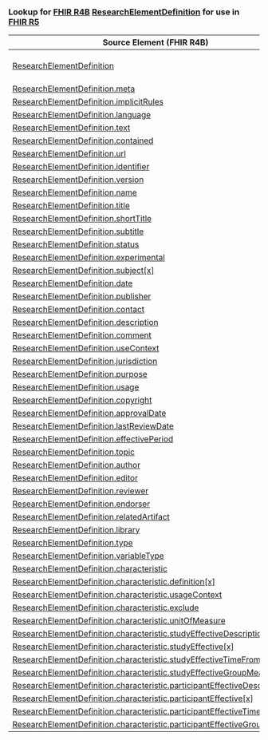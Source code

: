 ### Lookup for [FHIR R4B](https://hl7.org/fhir/R4B/) [ResearchElementDefinition](https://hl7.org/fhir/R4B/ResearchElementDefinition.html) for use in [FHIR R5](https://hl7.org/fhir/R5/)

| Source Element (FHIR R4B) | Usage | Target |
| -------------- | ----- | ------ |
| [ResearchElementDefinition](https://hl7.org/fhir/R4B/ResearchElementDefinition.html#resource) | `UseExtension` | [http://hl7.org/fhir/4.3/StructureDefinition/extension-ResearchElementDefinition](StructureDefinition-ext-R4B-ResearchElementDefinition.html) |
| [ResearchElementDefinition.meta](https://hl7.org/fhir/R4B/ResearchElementDefinition.html#resource) | `UseBasicElement` | [Resource.meta](https://hl7.org/fhir/R5/Resource.html#resource) |
| [ResearchElementDefinition.implicitRules](https://hl7.org/fhir/R4B/ResearchElementDefinition.html#resource) | `UseBasicElement` | [Resource.implicitRules](https://hl7.org/fhir/R5/Resource.html#resource) |
| [ResearchElementDefinition.language](https://hl7.org/fhir/R4B/ResearchElementDefinition.html#resource) | `UseBasicElement` | [Resource.language](https://hl7.org/fhir/R5/Resource.html#resource) |
| [ResearchElementDefinition.text](https://hl7.org/fhir/R4B/ResearchElementDefinition.html#resource) | `UseBasicElement` | [DomainResource.text](https://hl7.org/fhir/R5/DomainResource.html#resource) |
| [ResearchElementDefinition.contained](https://hl7.org/fhir/R4B/ResearchElementDefinition.html#resource) | `UseBasicElement` | [DomainResource.contained](https://hl7.org/fhir/R5/DomainResource.html#resource) |
| [ResearchElementDefinition.url](https://hl7.org/fhir/R4B/ResearchElementDefinition.html#resource) | `UseExtensionFromAncestor` | - |
| [ResearchElementDefinition.identifier](https://hl7.org/fhir/R4B/ResearchElementDefinition.html#resource) | `UseBasicElement` | [Basic.identifier](https://hl7.org/fhir/R5/Basic.html#resource) |
| [ResearchElementDefinition.version](https://hl7.org/fhir/R4B/ResearchElementDefinition.html#resource) | `UseExtensionFromAncestor` | - |
| [ResearchElementDefinition.name](https://hl7.org/fhir/R4B/ResearchElementDefinition.html#resource) | `UseExtensionFromAncestor` | - |
| [ResearchElementDefinition.title](https://hl7.org/fhir/R4B/ResearchElementDefinition.html#resource) | `UseExtensionFromAncestor` | - |
| [ResearchElementDefinition.shortTitle](https://hl7.org/fhir/R4B/ResearchElementDefinition.html#resource) | `UseExtensionFromAncestor` | - |
| [ResearchElementDefinition.subtitle](https://hl7.org/fhir/R4B/ResearchElementDefinition.html#resource) | `UseExtensionFromAncestor` | - |
| [ResearchElementDefinition.status](https://hl7.org/fhir/R4B/ResearchElementDefinition.html#resource) | `UseExtensionFromAncestor` | - |
| [ResearchElementDefinition.experimental](https://hl7.org/fhir/R4B/ResearchElementDefinition.html#resource) | `UseExtensionFromAncestor` | - |
| [ResearchElementDefinition.subject[x]](https://hl7.org/fhir/R4B/ResearchElementDefinition.html#resource) | `UseExtensionFromAncestor` | - |
| [ResearchElementDefinition.date](https://hl7.org/fhir/R4B/ResearchElementDefinition.html#resource) | `UseExtensionFromAncestor` | - |
| [ResearchElementDefinition.publisher](https://hl7.org/fhir/R4B/ResearchElementDefinition.html#resource) | `UseExtensionFromAncestor` | - |
| [ResearchElementDefinition.contact](https://hl7.org/fhir/R4B/ResearchElementDefinition.html#resource) | `UseExtensionFromAncestor` | - |
| [ResearchElementDefinition.description](https://hl7.org/fhir/R4B/ResearchElementDefinition.html#resource) | `UseExtensionFromAncestor` | - |
| [ResearchElementDefinition.comment](https://hl7.org/fhir/R4B/ResearchElementDefinition.html#resource) | `UseExtensionFromAncestor` | - |
| [ResearchElementDefinition.useContext](https://hl7.org/fhir/R4B/ResearchElementDefinition.html#resource) | `UseExtensionFromAncestor` | - |
| [ResearchElementDefinition.jurisdiction](https://hl7.org/fhir/R4B/ResearchElementDefinition.html#resource) | `UseExtensionFromAncestor` | - |
| [ResearchElementDefinition.purpose](https://hl7.org/fhir/R4B/ResearchElementDefinition.html#resource) | `UseExtensionFromAncestor` | - |
| [ResearchElementDefinition.usage](https://hl7.org/fhir/R4B/ResearchElementDefinition.html#resource) | `UseExtensionFromAncestor` | - |
| [ResearchElementDefinition.copyright](https://hl7.org/fhir/R4B/ResearchElementDefinition.html#resource) | `UseExtensionFromAncestor` | - |
| [ResearchElementDefinition.approvalDate](https://hl7.org/fhir/R4B/ResearchElementDefinition.html#resource) | `UseExtensionFromAncestor` | - |
| [ResearchElementDefinition.lastReviewDate](https://hl7.org/fhir/R4B/ResearchElementDefinition.html#resource) | `UseExtensionFromAncestor` | - |
| [ResearchElementDefinition.effectivePeriod](https://hl7.org/fhir/R4B/ResearchElementDefinition.html#resource) | `UseExtensionFromAncestor` | - |
| [ResearchElementDefinition.topic](https://hl7.org/fhir/R4B/ResearchElementDefinition.html#resource) | `UseExtensionFromAncestor` | - |
| [ResearchElementDefinition.author](https://hl7.org/fhir/R4B/ResearchElementDefinition.html#resource) | `UseBasicElement` | [Basic.author](https://hl7.org/fhir/R5/Basic.html#resource) |
| [ResearchElementDefinition.editor](https://hl7.org/fhir/R4B/ResearchElementDefinition.html#resource) | `UseExtensionFromAncestor` | - |
| [ResearchElementDefinition.reviewer](https://hl7.org/fhir/R4B/ResearchElementDefinition.html#resource) | `UseExtensionFromAncestor` | - |
| [ResearchElementDefinition.endorser](https://hl7.org/fhir/R4B/ResearchElementDefinition.html#resource) | `UseExtensionFromAncestor` | - |
| [ResearchElementDefinition.relatedArtifact](https://hl7.org/fhir/R4B/ResearchElementDefinition.html#resource) | `UseExtensionFromAncestor` | - |
| [ResearchElementDefinition.library](https://hl7.org/fhir/R4B/ResearchElementDefinition.html#resource) | `UseExtensionFromAncestor` | - |
| [ResearchElementDefinition.type](https://hl7.org/fhir/R4B/ResearchElementDefinition.html#resource) | `UseExtensionFromAncestor` | - |
| [ResearchElementDefinition.variableType](https://hl7.org/fhir/R4B/ResearchElementDefinition.html#resource) | `UseExtensionFromAncestor` | - |
| [ResearchElementDefinition.characteristic](https://hl7.org/fhir/R4B/ResearchElementDefinition.html#resource) | `UseExtensionFromAncestor` | - |
| [ResearchElementDefinition.characteristic.definition[x]](https://hl7.org/fhir/R4B/ResearchElementDefinition.html#resource) | `UseExtensionFromAncestor` | - |
| [ResearchElementDefinition.characteristic.usageContext](https://hl7.org/fhir/R4B/ResearchElementDefinition.html#resource) | `UseExtensionFromAncestor` | - |
| [ResearchElementDefinition.characteristic.exclude](https://hl7.org/fhir/R4B/ResearchElementDefinition.html#resource) | `UseExtensionFromAncestor` | - |
| [ResearchElementDefinition.characteristic.unitOfMeasure](https://hl7.org/fhir/R4B/ResearchElementDefinition.html#resource) | `UseExtensionFromAncestor` | - |
| [ResearchElementDefinition.characteristic.studyEffectiveDescription](https://hl7.org/fhir/R4B/ResearchElementDefinition.html#resource) | `UseExtensionFromAncestor` | - |
| [ResearchElementDefinition.characteristic.studyEffective[x]](https://hl7.org/fhir/R4B/ResearchElementDefinition.html#resource) | `UseExtensionFromAncestor` | - |
| [ResearchElementDefinition.characteristic.studyEffectiveTimeFromStart](https://hl7.org/fhir/R4B/ResearchElementDefinition.html#resource) | `UseExtensionFromAncestor` | - |
| [ResearchElementDefinition.characteristic.studyEffectiveGroupMeasure](https://hl7.org/fhir/R4B/ResearchElementDefinition.html#resource) | `UseExtensionFromAncestor` | - |
| [ResearchElementDefinition.characteristic.participantEffectiveDescription](https://hl7.org/fhir/R4B/ResearchElementDefinition.html#resource) | `UseExtensionFromAncestor` | - |
| [ResearchElementDefinition.characteristic.participantEffective[x]](https://hl7.org/fhir/R4B/ResearchElementDefinition.html#resource) | `UseExtensionFromAncestor` | - |
| [ResearchElementDefinition.characteristic.participantEffectiveTimeFromStart](https://hl7.org/fhir/R4B/ResearchElementDefinition.html#resource) | `UseExtensionFromAncestor` | - |
| [ResearchElementDefinition.characteristic.participantEffectiveGroupMeasure](https://hl7.org/fhir/R4B/ResearchElementDefinition.html#resource) | `UseExtensionFromAncestor` | - |
